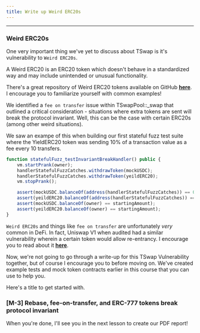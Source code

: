 ```yaml
---
title: Write up Weird ERC20s
---
```


---

### Weird ERC20s

One very important thing we've yet to discuss about TSwap is it's vulnerability to `Weird ERC20s`.

A Weird ERC20 is an ERC20 token which doesn't behave in a standardized way and may include unintended or unusual functionality.

There's a great repository of Weird ERC20 tokens available on GitHub [**here**](https://github.com/d-xo/weird-erc20). I encourage you to familiarize yourself with common examples!

We identified a `fee on transfer` issue within TSwapPool::\_swap that outlined a critical consideration - situations where extra tokens are sent will break the protocol invariant. Well, this can be the case with certain ERC20s (among other weird situations).

We saw an exampe of this when building our first stateful fuzz test suite where the YieldERC20 token was sending 10% of a transaction value as a fee every 10 transfers.

```js
function statefulFuzz_testInvariantBreakHandler() public {
    vm.startPrank(owner);
    handlerStatefulFuzzCatches.withdrawToken(mockUSDC);
    handlerStatefulFuzzCatches.withdrawToken(yeildERC20);
    vm.stopPrank();

    assert(mockUSDC.balanceOf(address(handlerStatefulFuzzCatches)) == 0);
    assert(yeildERC20.balanceOf(address(handlerStatefulFuzzCatches)) == 0);
    assert(mockUSDC.balanceOf(owner) == startingAmount);
    assert(yeildERC20.balanceOf(owner) == startingAmount);
}
```

`Weird ERC20s` and things like `fee on transfer` are unfortunately _very_ common in DeFi. In fact, Uniswap V1 when audited had a similar vulnerability wherein a certain token would allow re-entrancy. I encourage you to read about it [**here**](https://github.com/Consensys/Uniswap-audit-report-2018-12?tab=readme-ov-file#31-liquidity-pool-can-be-stolen-in-some-tokens-eg-erc-777-29).

Now, we're not going to go through a write-up for this TSwap Vulnerability together, but of course I encourage you to before moving on. We've created example tests and mock token contracts earlier in this course that you can use to help you.

Here's a title to get started with.

### [M-3] Rebase, fee-on-transfer, and ERC-777 tokens break protocol invariant

When you're done, I'll see you in the next lesson to create our PDF report!
